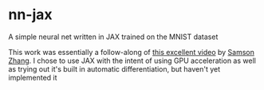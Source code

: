# nn-jax
A simple neural net written in JAX trained on the MNIST dataset

This work was essentially a follow-along of [this excellent video](https://www.youtube.com/watch?v=w8yWXqWQYmU) by [Samson Zhang](https://github.com/wwsalmon).
I chose to use JAX with the intent of using GPU acceleration as well as trying out it's built in automatic differentiation, but haven't yet implemented it